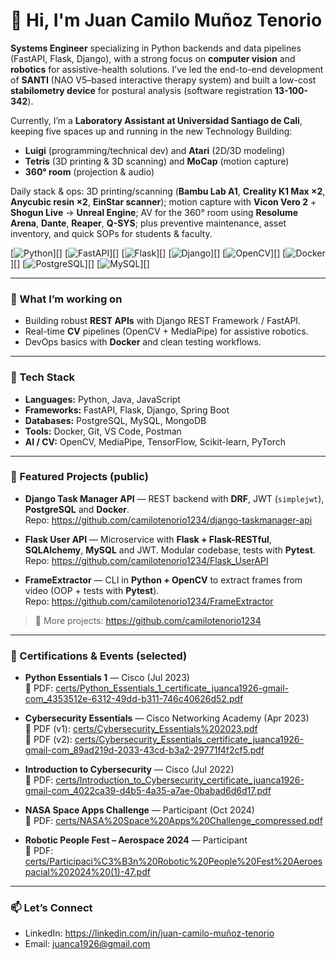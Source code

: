 # 👋 Hi, I'm Juan Camilo Muñoz Tenorio

**Systems Engineer** specializing in Python backends and data pipelines (FastAPI, Flask, Django), with a strong focus on **computer vision** and **robotics** for assistive-health solutions. I’ve led the end-to-end development of **SANTI** (NAO V5–based interactive therapy system) and built a low-cost **stabilometry device** for postural analysis (software registration **13-100-342**).

Currently, I’m a **Laboratory Assistant at Universidad Santiago de Cali**, keeping five spaces up and running in the new Technology Building:
- **Luigi** (programming/technical dev) and **Atari** (2D/3D modeling)
- **Tetris** (3D printing & 3D scanning) and **MoCap** (motion capture)
- **360° room** (projection & audio)

Daily stack & ops: 3D printing/scanning (**Bambu Lab A1**, **Creality K1 Max ×2**, **Anycubic resin ×2**, **EinStar scanner**); motion capture with **Vicon Vero 2** + **Shogun Live** → **Unreal Engine**; AV for the 360° room using **Resolume Arena**, **Dante**, **Reaper**, **Q-SYS**; plus preventive maintenance, asset inventory, and quick SOPs for students & faculty.


[![Python](https://img.shields.io/badge/Python-3776AB)][]
[![FastAPI](https://img.shields.io/badge/FastAPI-009688)][]
[![Flask](https://img.shields.io/badge/Flask-000000)][]
[![Django](https://img.shields.io/badge/Django-092E20)][]
[![OpenCV](https://img.shields.io/badge/OpenCV-5C3EE8)][]
[![Docker](https://img.shields.io/badge/Docker-2496ED)][]
[![PostgreSQL](https://img.shields.io/badge/PostgreSQL-336791)][]
[![MySQL](https://img.shields.io/badge/MySQL-4479A1)][]

[Python]: #
[FastAPI]: #
[Flask]: #
[Django]: #
[OpenCV]: #
[Docker]: #
[PostgreSQL]: #
[MySQL]: #

---

### 🔭 What I’m working on
- Building robust **REST APIs** with Django REST Framework / FastAPI.
- Real-time **CV** pipelines (OpenCV + MediaPipe) for assistive robotics.
- DevOps basics with **Docker** and clean testing workflows.

---

### 🧠 Tech Stack
- **Languages:** Python, Java, JavaScript  
- **Frameworks:** FastAPI, Flask, Django, Spring Boot  
- **Databases:** PostgreSQL, MySQL, MongoDB  
- **Tools:** Docker, Git, VS Code, Postman  
- **AI / CV:** OpenCV, MediaPipe, TensorFlow, Scikit-learn, PyTorch  

---

### 🚀 Featured Projects (public)
- **Django Task Manager API** — REST backend with **DRF**, JWT (`simplejwt`), **PostgreSQL** and **Docker**.  
  Repo: https://github.com/camilotenorio1234/django-taskmanager-api

- **Flask User API** — Microservice with **Flask + Flask-RESTful**, **SQLAlchemy**, **MySQL** and JWT. Modular codebase, tests with **Pytest**.  
  Repo: https://github.com/camilotenorio1234/Flask_UserAPI

- **FrameExtractor** — CLI in **Python + OpenCV** to extract frames from video (OOP + tests with **Pytest**).  
  Repo: https://github.com/camilotenorio1234/FrameExtractor

> 📝 More projects: https://github.com/camilotenorio1234

---

### 🏅 Certifications & Events (selected)

- **Python Essentials 1** — Cisco (Jul 2023)  
  📄 PDF: [certs/Python_Essentials_1_certificate_juanca1926-gmail-com_4353512e-6312-49dd-b311-746c40626d52.pdf](certs/Python_Essentials_1_certificate_juanca1926-gmail-com_4353512e-6312-49dd-b311-746c40626d52.pdf)

- **Cybersecurity Essentials** — Cisco Networking Academy (Apr 2023)  
  📄 PDF (v1): [certs/Cybersecurity_Essentials%202023.pdf](certs/Cybersecurity_Essentials%202023.pdf)  
  📄 PDF (v2): [certs/Cybersecurity_Essentials_certificate_juanca1926-gmail-com_89ad219d-2033-43cd-b3a2-29771f4f2cf5.pdf](certs/Cybersecurity_Essentials_certificate_juanca1926-gmail-com_89ad219d-2033-43cd-b3a2-29771f4f2cf5.pdf)

- **Introduction to Cybersecurity** — Cisco (Jul 2022)  
  📄 PDF: [certs/Introduction_to_Cybersecurity_certificate_juanca1926-gmail-com_4022ca39-d4b5-4a35-a7ae-0babad6d6d17.pdf](certs/Introduction_to_Cybersecurity_certificate_juanca1926-gmail-com_4022ca39-d4b5-4a35-a7ae-0babad6d6d17.pdf)

- **NASA Space Apps Challenge** — Participant (Oct 2024)  
  📄 PDF: [certs/NASA%20Space%20Apps%20Challenge_compressed.pdf](certs/NASA%20Space%20Apps%20Challenge_compressed.pdf)

- **Robotic People Fest – Aerospace 2024** — Participant  
  📄 PDF: [certs/Participaci%C3%B3n%20Robotic%20People%20Fest%20Aeroespacial%202024%20(1)-47.pdf](certs/Participaci%C3%B3n%20Robotic%20People%20Fest%20Aeroespacial%202024%20(1)-47.pdf)

---

### 📫 Let’s Connect
- LinkedIn: https://linkedin.com/in/juan-camilo-muñoz-tenorio  
- Email: juanca1926@gmail.com
